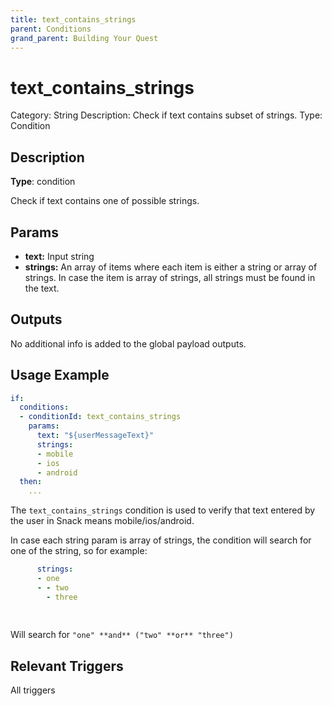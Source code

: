 ```yaml
---
title: text_contains_strings
parent: Conditions
grand_parent: Building Your Quest
---
```


# text_contains_strings

Category: String
Description: Check if text contains subset of strings.
Type: Condition

## Description

**Type**: condition

Check if text contains one of possible strings.

## Params

- **text:** Input string
- **strings:** An array of items where each item is either a string or array of strings. In case the item is array of strings, all strings must be found in the text.

## Outputs

No additional info is added to the global payload outputs.

## Usage Example

```yaml
if:
  conditions:
  - conditionId: text_contains_strings
    params:
      text: "${userMessageText}"
      strings:
      - mobile
      - ios
      - android
  then:
    ...
```

The `text_contains_strings` condition is used to verify that text entered by the user in Snack means mobile/ios/android.

In case each string param is array of strings, the condition will search for one of the string, so for example:
```yaml
      strings:
      - one
      - - two
        - three
        
        
```
Will search for `"one" **and** ("two" **or** "three")`

## Relevant Triggers

All triggers
